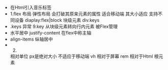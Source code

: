 - 在Html引入音乐标签
- 1.flex 布局  弹性布局 会打破其原来元素的属性  适合移动端 其大小适应  支持不同设备
   diaplay:flex|block
   块级元素 div.keys
- .keys 异常
  9.key  从块级元素转向行内元素   被Flex管理
 - 水平居中 justify-content  在flex中称主轴
 - align-items 纵轴居中
- 2.
  相对单位 
    px是绝对大小   不适应于移动端
    vh 相对于屏幕 
    rem 相对于Html 根元素